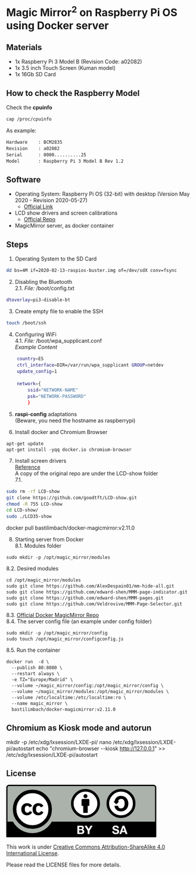 # Magic Mirror<sup>2</sup> on Raspberry Pi OS using Docker server

## Materials
- 1x  Raspberry Pi 3 Model B (Revision Code: a02082)
- 1x  3.5 inch Touch Screen (Kuman model)
- 1x  16Gb SD Card

## How to check the Raspberry Model

Check the **cpuinfo**
````bash
cap /proc/cpuinfo
````

As example:
````bash
Hardware    : BCM2835
Revision    : a02082
Serial      : 0000..........25
Model       : Raspberry Pi 3 Model B Rev 1.2
````

## Software
- Operating System: Raspberry Pi OS (32-bit) with desktop (Version May 2020 - Revision 2020-05-27)
  - [Official Link](https://www.raspberrypi.org/downloads/raspbian/)
- LCD show drivers and screen calibrations
  - [Official Repo](https://github.com/goodtft/LCD-show.git)
- MagicMirror server, as docker container

## Steps
1. Operating System to the SD Card
  ````bash
  dd bs=4M if=2020-02-13-raspios-buster.img of=/dev/sdX conv=fsync
  ````
2. Disabling the Bluetooth<br>
  2.1. _File:_ /boot/config.txt
  ````bash
  dtoverlay=pi3-disable-bt
  ````
3. Create empty file to enable the SSH
````bash
touch /boot/ssh
````
4. Configuring WiFi<br>
  4.1. _File:_ /boot/wpa_supplicant.conf<br>
_Example Content_
  ````bash
      country=ES
      ctrl_interface=DIR=/var/run/wpa_supplicant GROUP=netdev
      update_config=1

      network={
          ssid="NETWORK-NAME"
          psk="NETWORK-PASSWORD"
          }
  ````
5. **raspi-config** adaptations <br>(Beware, you need the hostname as raspberrypi)

6. Install docker and Chromium Browser
````
apt-get update
apt-get install -yqq docker.io chromium-browser
````

7. Install screen drivers<br>
[Reference](https://github.com/goodtft/LCD-show)<br>
A copy of the original repo are under the LCD-show folder<br>
  7.1.
````bash
sudo rm -rf LCD-show
git clone https://github.com/goodtft/LCD-show.git
chmod -R 755 LCD-show
cd LCD-show/
sudo ./LCD35-show
````



docker pull bastilimbach/docker-magicmirror:v2.11.0




8. Starting server from Docker<br>
  8.1. Modules folder
  ````
  sudo mkdir -p /opt/magic_mirror/modules
  ````
  8.2. Desired modules
  ````
  cd /opt/magic_mirror/modules
  sudo git clone https://github.com/AlexDespain01/mm-hide-all.git
  sudo git clone https://github.com/edward-shen/MMM-page-indicator.git
  sudo git clone https://github.com/edward-shen/MMM-pages.git
  sudo git clone https://github.com/Veldrovive/MMM-Page-Selector.git
  ````
  8.3. [Official Docker MagicMirror Repo](https://github.com/bastilimbach/docker-MagicMirror)<br>
  8.4. The server config file (an example under config folder)
  ````
  sudo mkdir -p /opt/magic_mirror/config
  sudo touch /opt/magic_mirror/configconfig.js
  ````
  8.5. Run the container
  ````
  docker run  -d \
    --publish 80:8080 \
    --restart always \
    -e TZ="Europe/Madrid" \
    --volume ~/magic_mirror/config:/opt/magic_mirror/config \
    --volume ~/magic_mirror/modules:/opt/magic_mirror/modules \
    --volume /etc/localtime:/etc/localtime:ro \
    --name magic_mirror \
    bastilimbach/docker-magicmirror:v2.11.0
  ````

## Chromium as Kiosk mode and autorun
mkdir -p /etc/xdg/lxsession/LXDE-pi/
nano /etc/xdg/lxsession/LXDE-pi/autostart
echo "chromium-browser --kiosk http://127.0.0.1" >> /etc/xdg/lxsession/LXDE-pi/autostart

## License

<img src="./img/by-sa.png">

This work is under [Creative Commons Attribution-ShareAlike 4.0 International License](http://creativecommons.org/licenses/by-sa/4.0/).

Please read the LICENSE files for more details.
